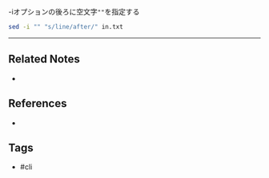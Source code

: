 -iオプションの後ろに空文字`""`を指定する

```sh
sed -i "" "s/line/after/" in.txt
```

---
## Related Notes
- 

## References
- 

## Tags
- #cli 